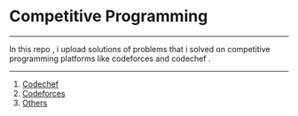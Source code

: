 # Competitive Programming
***
In this repo , i upload solutions of problems that i solved on competitive programming platforms like codeforces and codechef .
***
1. [Codechef](https://github.com/realvaibhav/competitive_programming/tree/main/codechef)
2. [Codeforces](https://github.com/realvaibhav/competitive_programming/tree/main/codeforces)
3. [Others](https://github.com/realvaibhav/competitive_programming/tree/main/Others)


